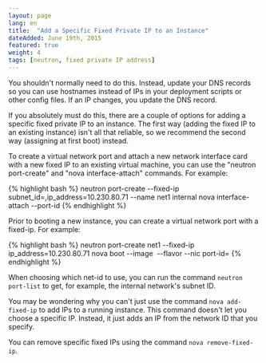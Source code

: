 ```yaml
---
layout: page
lang: en
title:  "Add a Specific Fixed Private IP to an Instance"
dateAdded: June 19th, 2015
featured: true
weight: 4
tags: [neutron, fixed private IP address]
---
```


You shouldn't normally need to do this.  Instead, update your DNS records so you can use hostnames instead of IPs in your deployment scripts or other config files. If an IP changes, you update the DNS record.

If you absolutely must do this, there are a couple of options for adding a specific fixed private IP to an instance.  The first way (adding the fixed IP to an existing instance) isn't all that reliable, so we recommend the second way (assigning at first boot) instead.

To create a virtual network port and attach a new network interface card with a new fixed IP to an existing virtual machine, you can use the "neutron port-create" and "nova interface-attach" commands. For example:

{% highlight bash %}
neutron port-create --fixed-ip subnet_id=<subnet id from neutron net-list>,ip_address=10.230.80.71 --name net1 internal
nova interface-attach --port-id <port id you just created> <instance id from nova list>
{% endhighlight %}

Prior to booting a new instance, you can create a virtual network port with a fixed-ip. For example:

{% highlight bash %}
neutron port-create net1 --fixed-ip ip_address=10.230.80.71 <net-id>
nova boot --image <img> --flavor <flavor> --nic port-id=<port-id> <vm-name>
{% endhighlight %}

When choosing which net-id to use, you can run the command `neutron port-list` to get, for example, the internal network's subnet ID.



You may be wondering why you can't just use the command `nova add-fixed-ip` to add IPs to a running instance.  This command doesn't let you choose a specific IP.  Instead, it just adds an IP from the network ID that you specify.  

You can remove specific fixed IPs using the command `nova remove-fixed-ip`.
